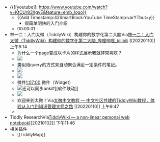 - {{[[youtube]]: https://www.youtube.com/watch?v=KtCUr83XgyE&feature=emb_logo}}
    - {{Add Timestamp:42SmartBlock:YouTube TimeStamp:varYTbut=y}}
        - 很简单明快的入门介绍
    - 00:00:01 - 
- 林一二：入门太微（TiddlyWiki）构建你的数字化第二大脑Via[林一二：入门太微（TiddlyWiki）构建你的数字化第二大脑_哔哩哔哩_bilibili](https://www.bilibili.com/video/BV1Kq4y1y7GN/) [[20220110]] 上午9:14
    - 为什么一个page变成以卡片的样式展示我就非常喜欢？
    - ![](https://firebasestorage.googleapis.com/v0/b/firescript-577a2.appspot.com/o/imgs%2Fapp%2Fxinyiheng%2F3zslcuKxu0.png?alt=media&token=710a0851-de78-472b-909d-64db9961bcec)
    - 类似用query的方式来自动聚合满足一定条件的笔记。
    - ![](https://firebasestorage.googleapis.com/v0/b/firescript-577a2.appspot.com/o/imgs%2Fapp%2Fxinyiheng%2FGoK-3Lam1G.png?alt=media&token=48d9595c-1d38-4b66-b281-548a47d19eff)
    - ![](https://firebasestorage.googleapis.com/v0/b/firescript-577a2.appspot.com/o/imgs%2Fapp%2Fxinyiheng%2FthJRnH6hTZ.png?alt=media&token=2deede01-d32b-40f9-9551-11aa78b87728)
    - 微件[1:07:00]() 微件（Widget）
    - ![](https://firebasestorage.googleapis.com/v0/b/firescript-577a2.appspot.com/o/imgs%2Fapp%2Fxinyiheng%2F6ZrJGEypZ9.png?alt=media&token=db516a01-1b1d-42a7-a4c3-18fc1771e9a3)还可以同步anki#[[软件联动]]
    - ![](https://firebasestorage.googleapis.com/v0/b/firescript-577a2.appspot.com/o/imgs%2Fapp%2Fxinyiheng%2FPjlt-8LpDl.png?alt=media&token=d2588c10-7d1e-4c93-bf34-ea44f36518da)
    - 欢迎来到太微！Via[太微中文教程 — 中文社区共建的TiddlyWiki教程，体验从入门到知识管理大师之路](https://tw-cn.netlify.app/#%E6%AC%A2%E8%BF%8E%E6%9D%A5%E5%88%B0%E5%A4%AA%E5%BE%AE%EF%BC%81:%E6%AC%A2%E8%BF%8E%E6%9D%A5%E5%88%B0%E5%A4%AA%E5%BE%AE%EF%BC%81) [[20220110]] 上午9:47
    - 
- Tiddly ResearchVia[TiddlyWiki — a non-linear personal web notebook](https://tiddlywiki.com/#GettingStarted)[[20210102]] 下午11:46
- 相关插件
    - [[TiddlyMap]]
